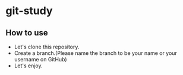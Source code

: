 # git-study
## How to use
- Let's clone this repository.
- Create a branch.(Please name the branch to be your name or your username on GitHub)
- Let's enjoy.

